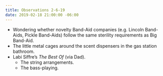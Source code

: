 ```yaml
---
title: Observations 2-6-19
date: 2019-02-18 21:00:00 -06:00
---
```


- Wondering whether novelty Band-Aid companies (e.g. Lincoln Band-Aids, Pickle Band-Aids) follow the same sterility requirements as Big Band-Aid.
- The little metal cages around the scent dispensers in the gas station bathroom.
- Labi Siffre’s *The Best Of* (via Dad).
	- The string arrangements.
	- The bass-playing.